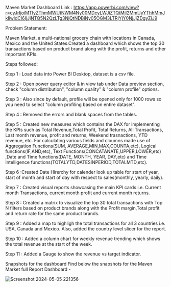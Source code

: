 Maven Market
Dashboard Link :
https://app.powerbi.com/view?r=eyJrIjoiMTIyZThmMWUtNWM4Ny00MDcyLWJiZTQtMjI2MmUyYThhMmJkIiwidCI6IjJjNTQ5N2QzLTg3NjQtNDBiNy05OGM3LTRjYjY0NjJjZDgyZiJ9

Problem Statement:

Maven Market, a multi-national grocery chain with locations in Canada, Mexico and the United States.Created a dashboard which shows the top 30 transactions based on product brand along with the profit, returns and other important KPIs.

Steps followed:

Step 1 : Load data into Power BI Desktop, dataset is a csv file.

Step 2 : Open power query editor & in view tab under Data preview section, check "column distribution", "column quality" & "column profile" options.

Step 3 : Also since by default, profile will be opened only for 1000 rows so you need to select "column profiling based on entire dataset".

Step 4 : Removed the errors and blank spaces from the tables.

Step 5 : Created new measures which contains the DAX for implementing the KPIs such as Total Revenue,Total Profit, Total Returns, All Transactions, Last month revenue, profit and returns, Weekend trasnactions, YTD revenue, etc. For calculating various fields and cloumns made use of Aggregation Functions(SUM, AVERAGE,MIN,MAX,COUNTA,etc), Logical functions(IF,AND,etc), Text Functions(CONCATANATE,UPPER,LOWER,etc) ,Date and Time functions(DATE, MONTH, YEAR, DAY,etc) and Time Intelligence functions(TOTALYTD,DATESINPERIOD,TOTALMTD,etc).

Step 6 :Created Date Hirerchy for calender look up table for start of year, start of month and start of day with respect to sales(monthly, yearly, daily).

Step 7 : Created visual reports showcasing the main KPI cards i.e. Current month Transactions, current month profit and current month returns.

Step 8 : Created a matrix to visualize the top 30 total transactions with Top N filters based on product brands along with the Profit margin,Total profit and return rate for the same product brands.

Step 9 : Added a map to highligh the total transactions for all 3 countries i.e. USA, Canada and Mexico. Also, added the country level slicer for the report.

Step 10 : Added a column chart for weekly revenue trending which shows the total revenue at the start of the week.

Step 11 : Added a Gauge to show the revenue vs target indicator.

Snapshots for the dashboard
Find below the snapshots for the Maven Market full Report Dashboard -

![Screenshot 2024-05-05 221356](https://github.com/atha31071999/BI-Project-1/assets/81071748/af8a9876-b78e-483c-a60a-8f1e8e660ccb)
